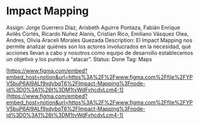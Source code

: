 # Impact Mapping

Assign: Jorge Guerrero Díaz, Arisbeth Aguirre Pontaza, Fabián Enrique Avilés Cortés, Ricardo Nuñez Alanis, Cristian Rico, Emiliano Vásquez Olea, Andres, Olivia Araceli Morales Quezada
Description: El Impact Mapping nos permite analizar quiénes son los actores involucrados en la necesidad, qué acciones llevan a cabo y nosotros como equipo de desarrollo establecemos un objetivo y los puntos a “atacar”.
Status: Done
Tag: Maps

[https://www.figma.com/embed?embed_host=notion&url=https%3A%2F%2Fwww.figma.com%2Ffile%2FYPV5buP6Al9ALf9xdybqT6%2FImpact-Mapping%3Fnode-id%3D0%3A1%26t%3DM1tvWdFvhcdvLcm4-1](https://www.figma.com/embed?embed_host=notion&url=https%3A%2F%2Fwww.figma.com%2Ffile%2FYPV5buP6Al9ALf9xdybqT6%2FImpact-Mapping%3Fnode-id%3D0%3A1%26t%3DM1tvWdFvhcdvLcm4-1)